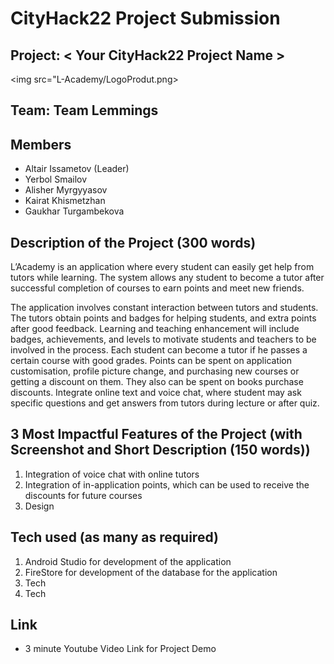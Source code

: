 # CityHack22 Project Submission
## Project: < Your CityHack22 Project Name >
<img src="L-Academy/LogoProdut.png>

## Team: Team Lemmings
## Members
- Altair Issametov (Leader)
- Yerbol Smailov
- Alisher Myrgyyasov
- Kairat Khismetzhan
- Gaukhar Turgambekova

## Description of the Project (300 words)

L’Academy is an application where every student can easily get help from tutors while learning. The system allows any student to become a tutor after successful completion of courses to earn points and meet new friends.

The application involves constant interaction between tutors and students. The tutors obtain points and badges for helping students, and extra points after good feedback.
Learning and teaching enhancement will include badges, achievements, and levels to motivate students and teachers to be involved in the process.
Each student can become a tutor if he passes a certain course with good grades.
Points can be spent on application customisation, profile picture change, and purchasing new courses or getting a discount on them. They also can be spent on books purchase discounts.
Integrate online text and voice chat, where student may ask specific questions and get answers from tutors during lecture or after quiz.

## 3 Most Impactful Features of the Project (with Screenshot and Short Description (150 words))
1. Integration of voice chat with online tutors
2. Integration of in-application points, which can be used to receive the discounts for future courses
3. Design

## Tech used (as many as required)
1. Android Studio for development of the application
2. FireStore for development of the database for the application
3. Tech
4. Tech

## Link
- 3 minute Youtube Video Link for Project Demo
